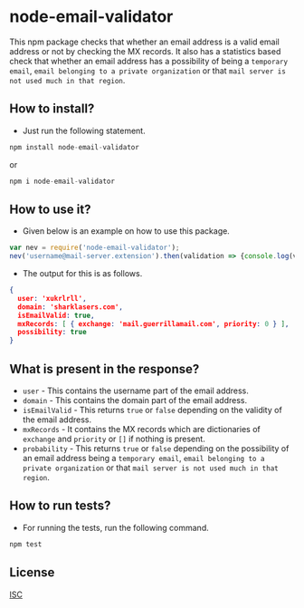 # node-email-validator

This npm package checks that whether an email address is a valid email address or not by checking the MX records. It also has a statistics based check that whether an email address has a possibility of being a `temporary email`, `email belonging to a private organization` or that `mail server is not used much in that region`.

## How to install?

* Just run the following statement.
```javascript
npm install node-email-validator
```
or
```javascript
npm i node-email-validator
```

## How to use it?

* Given below is an example on how to use this package.
```javascript
var nev = require('node-email-validator');
nev('username@mail-server.extension').then(validation => {console.log(validation);}).catch(error => console.log(error));
```
* The output for this is as follows.
```json
{
  user: 'xukrlrll',
  domain: 'sharklasers.com',
  isEmailValid: true,
  mxRecords: [ { exchange: 'mail.guerrillamail.com', priority: 0 } ],
  possibility: true
}
```

## What is present in the response?

* `user` - This contains the username part of the email address.
* `domain` - This contains the domain part of the email address.
* `isEmailValid` - This returns `true` or `false` depending on the validity of the email address.
* `mxRecords` - It contains the MX records which are dictionaries of `exchange` and `priority` or `[]` if nothing is present.
* `probability` - This returns `true` or `false` depending on the possibility of an email address being a `temporary email`, `email belonging to a private organization` or that `mail server is not used much in that region`.

## How to run tests?

* For running the tests, run the following command.
```javascript
npm test
```

## License

[ISC](./LICENSE)